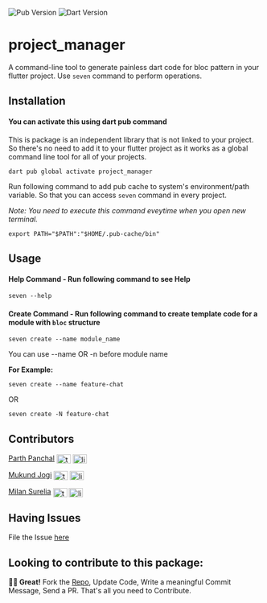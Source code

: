 ![Pub Version](https://img.shields.io/pub/v/project_manager?style=plastic)  ![Dart Version](https://img.shields.io/badge/dart-v2.16.0-orange?style=plastic)

# project_manager
A command-line tool to generate painless dart code for bloc pattern in your flutter project.
Use `seven` command to perform operations.

## Installation

#### You can activate this using dart pub command

This is package is an independent library that is not linked to your project. So there's no need to add it to your
flutter project as it works as a global command line tool for all of your projects.

```shell
dart pub global activate project_manager
```

Run following command to add pub cache to system's environment/path variable. So that you can access `seven` command in every project.<br/>

<i>Note: You need to execute this command eveytime when you open new terminal.</i>

```shell
export PATH="$PATH":"$HOME/.pub-cache/bin"
```

## Usage

#### Help Command - Run following command to see Help

```shell
seven --help
```

#### Create Command - Run following command to create template code for a module with `bloc` structure

```shell
seven create --name module_name
```

You can use --name OR -n before module name

<b>For Example:</b>
```shell
seven create --name feature-chat 
```
OR
```shell
seven create -N feature-chat
```

## Contributors


[Parth Panchal](https://www.linkedin.com/in/parthpanchal8401/)
<a href="https://twitter.com/hitchhickerrr" target="blank"><img align="center" src="https://raw.githubusercontent.com/rahuldkjain/github-profile-readme-generator/master/src/images/icons/Social/twitter.svg" alt="twitter_logo" height="18" width="28" /></a>
<a href="https://linkedin.com/in/parthpanchal8401" target="blank"><img align="center" src="https://raw.githubusercontent.com/rahuldkjain/github-profile-readme-generator/master/src/images/icons/Social/linked-in-alt.svg" alt="linedin_logo" height="18" width="28" /></a>

[Mukund Jogi](https://www.linkedin.com/in/mukund-a-jogi/)
<a href="https://twitter.com/mukundjogi" target="blank"><img align="center" src="https://raw.githubusercontent.com/rahuldkjain/github-profile-readme-generator/master/src/images/icons/Social/twitter.svg" alt="twitter_logo" height="18" width="28" /></a>
<a href="https://linkedin.com/in/mukund-a-jogi" target="blank"><img align="center" src="https://raw.githubusercontent.com/rahuldkjain/github-profile-readme-generator/master/src/images/icons/Social/linked-in-alt.svg" alt="linedin_logo" height="18" width="28" /></a>

[Milan Surelia](https://www.linkedin.com/in/milansurelia/)
<a href="https://twitter.com/milanpsurelia" target="blank"><img align="center" src="https://raw.githubusercontent.com/rahuldkjain/github-profile-readme-generator/master/src/images/icons/Social/twitter.svg" alt="twitter_logo" height="18" width="28" /></a>
<a href="https://linkedin.com/in/milansurelia" target="blank"><img align="center" src="https://raw.githubusercontent.com/rahuldkjain/github-profile-readme-generator/master/src/images/icons/Social/linked-in-alt.svg" alt="linedin_logo" height="18" width="28" /></a>


## Having Issues

File the Issue [here](https://github.com/parthp-7span/project-manager/issues)

## Looking to contribute to this package:

**🤘🏻 Great!**
Fork the [Repo](https://github.com/parthp-7span/project-manager), Update Code, Write a meaningful Commit Message, Send a PR. That's all you need to Contribute.

